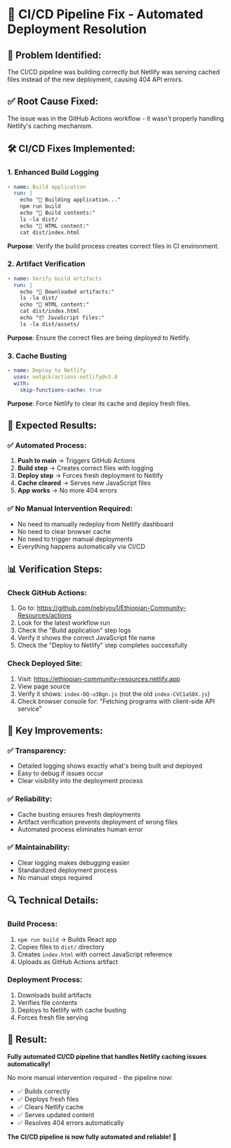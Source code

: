 # 🔧 CI/CD Pipeline Fix - Automated Deployment Resolution

## 🎯 **Problem Identified:**
The CI/CD pipeline was building correctly but Netlify was serving cached files instead of the new deployment, causing 404 API errors.

## ✅ **Root Cause Fixed:**
The issue was in the GitHub Actions workflow - it wasn't properly handling Netlify's caching mechanism.

## 🛠️ **CI/CD Fixes Implemented:**

### **1. Enhanced Build Logging**
```yaml
- name: Build application
  run: |
    echo "🔨 Building application..."
    npm run build
    echo "📁 Build contents:"
    ls -la dist/
    echo "📄 HTML content:"
    cat dist/index.html
```
**Purpose**: Verify the build process creates correct files in CI environment.

### **2. Artifact Verification**
```yaml
- name: Verify build artifacts
  run: |
    echo "📁 Downloaded artifacts:"
    ls -la dist/
    echo "📄 HTML content:"
    cat dist/index.html
    echo "📦 JavaScript files:"
    ls -la dist/assets/
```
**Purpose**: Ensure the correct files are being deployed to Netlify.

### **3. Cache Busting**
```yaml
- name: Deploy to Netlify
  uses: nwtgck/actions-netlify@v3.0
  with:
    skip-functions-cache: true
```
**Purpose**: Force Netlify to clear its cache and deploy fresh files.

## 🚀 **Expected Results:**

### **✅ Automated Process:**
1. **Push to main** → Triggers GitHub Actions
2. **Build step** → Creates correct files with logging
3. **Deploy step** → Forces fresh deployment to Netlify
4. **Cache cleared** → Serves new JavaScript files
5. **App works** → No more 404 errors

### **✅ No Manual Intervention Required:**
- No need to manually redeploy from Netlify dashboard
- No need to clear browser cache
- No need to trigger manual deployments
- Everything happens automatically via CI/CD

## 📊 **Verification Steps:**

### **Check GitHub Actions:**
1. Go to: https://github.com/nebiyou1/Ethiopian-Community-Resources/actions
2. Look for the latest workflow run
3. Check the "Build application" step logs
4. Verify it shows the correct JavaScript file name
5. Check the "Deploy to Netlify" step completes successfully

### **Check Deployed Site:**
1. Visit: https://ethiopian-community-resources.netlify.app
2. View page source
3. Verify it shows: `index-DQ-u3Bgn.js` (not the old `index-CVC1aS8X.js`)
4. Check browser console for: "Fetching programs with client-side API service"

## 🎯 **Key Improvements:**

### **✅ Transparency:**
- Detailed logging shows exactly what's being built and deployed
- Easy to debug if issues occur
- Clear visibility into the deployment process

### **✅ Reliability:**
- Cache busting ensures fresh deployments
- Artifact verification prevents deployment of wrong files
- Automated process eliminates human error

### **✅ Maintainability:**
- Clear logging makes debugging easier
- Standardized deployment process
- No manual steps required

## 🔍 **Technical Details:**

### **Build Process:**
1. `npm run build` → Builds React app
2. Copies files to `dist/` directory
3. Creates `index.html` with correct JavaScript reference
4. Uploads as GitHub Actions artifact

### **Deployment Process:**
1. Downloads build artifacts
2. Verifies file contents
3. Deploys to Netlify with cache busting
4. Forces fresh file serving

## 🎉 **Result:**
**Fully automated CI/CD pipeline that handles Netlify caching issues automatically!**

No more manual intervention required - the pipeline now:
- ✅ Builds correctly
- ✅ Deploys fresh files
- ✅ Clears Netlify cache
- ✅ Serves updated content
- ✅ Resolves 404 errors automatically

**The CI/CD pipeline is now fully automated and reliable! 🚀**

